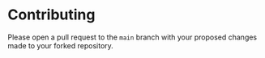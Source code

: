 # Contributing

Please open a pull request to the `main` branch with your proposed changes made to your forked repository. 
